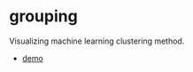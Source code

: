 # grouping

Visualizing machine learning clustering method.

- [demo](https://igincan.github.io/grouping/)
